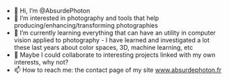 - 👋 Hi, I’m @AbsurdePhoton
- 👀 I’m interested in photography and tools that help producing/enhancing/transforming photographies
- 🌱 I’m currently learning everything that can have an utility in computer vision applied to photography - I have learned and investigated a lot these last years about color spaces, 3D, machine learning, etc
- 💞️ Maybe I could collaborate to interesting projects linked with my own interests, why not?
- 📫 How to reach me: the contact page of my site www.absurdephoton.fr

<!---
AbsurdePhoton/AbsurdePhoton is a ✨ special ✨ repository because its `README.md` (this file) appears on your GitHub profile.
You can click the Preview link to take a look at your changes.
--->

